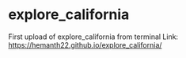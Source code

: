 # explore_california
First upload of explore_california from terminal
Link: https://hemanth22.github.io/explore_california/
